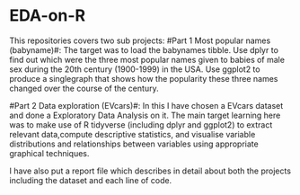 # EDA-on-R

This repositories covers two sub projects:
#Part 1 Most popular names (babyname)#: The target was to load the babynames tibble. Use dplyr to find out which were the three most popular names given to babies of male sex during the 20th century (1900-1999) in the USA. 
Use ggplot2 to produce a singlegraph that shows how the popularity these three names changed over the course of the century. 

#Part 2 Data exploration (EVcars)#: In this I have chosen a EVcars dataset and done a Exploratory Data Analysis on it. The main target learning here was to make use of R tidyverse (including dplyr and ggplot2) to extract relevant data,compute descriptive statistics, and visualise variable distributions and relationships between variables using appropriate graphical techniques.

I have also put a report file which describes in detail about both the projects including the dataset and each line of code. 
